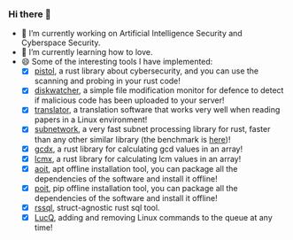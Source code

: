<!--
**rikonaka/rikonaka** is a ✨ _special_ ✨ repository because its `README.md` (this file) appears on your GitHub profile.

Here are some ideas to get you started:

- 🔭 I’m currently working on ...
- 🌱 I’m currently learning ...
- 👯 I’m looking to collaborate on ...
- 🤔 I’m looking for help with ...
- 💬 Ask me about ...
- 📫 How to reach me: ...
- 😄 Pronouns: ...
- ⚡ Fun fact: ...
-->

### Hi there 👋
- 🔭 I’m currently working on Artificial Intelligence Security and Cyberspace Security.
- 🌱 I’m currently learning how to love.
- 😄 Some of the interesting tools I have implemented:
  - [x] [pistol](https://github.com/rikonaka/pistol-rs), a rust library about cybersecurity, and you can use the scanning and probing in your rust code!
  - [x] [diskwatcher](https://github.com/rikonaka/diskwatcher-rs), a simple file modification monitor for defence to detect if malicious code has been uploaded to your server!
  - [x] [translator](https://github.com/rikonaka/translator-rs), a translation software that works very well when reading papers in a Linux environment!
  - [x] [subnetwork](https://github.com/rikonaka/subnetwork-rs), a very fast subnet processing library for rust, faster than any other similar library (the benchmark is [here](https://github.com/rikonaka/subnetwork-rs/tree/main/benchmark))!
  - [x] [gcdx](https://github.com/rikonaka/gcdx-rs), a rust library for calculating gcd values in an array!
  - [x] [lcmx](https://github.com/rikonaka/lcmx-rs), a rust library for calculating lcm values in an array!
  - [x] [aoit](https://github.com/rikonaka/aoit-rs), apt offline installation tool, you can package all the dependencies of the software and install it offline!
  - [x] [poit](https://github.com/rikonaka/poit-rs), pip offline installation tool, you can package all the dependencies of the software and install it offline!
  - [x] [rssql](https://github.com/rikonaka/rssql), struct-agnostic rust sql tool.
  - [x] [LucQ](https://github.com/rikonaka/LucQ-rs), adding and removing Linux commands to the queue at any time!
